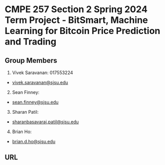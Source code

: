 # CMPE 257 Section 2 Spring 2024 Term Project - BitSmart, Machine Learning for Bitcoin Price Prediction and Trading

## Group Members

1. Vivek Saravanan: 017553224
- vivek.saravanan@sjsu.edu

2. Sean Finney: 
- sean.finney@sjsu.edu

3. Sharan Patil: 
- sharanbasavaraj.patil@sjsu.edu

4. Brian Ho: 
- brian.d.ho@sjsu.edu

## URL
